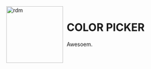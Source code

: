 <img width="150" height="150" align="left" style="float: left; margin: 0 10px 0 0;" alt="rdm" src="https://i.imgur.com/eMGcaWe.jpg">  

# COLOR PICKER
Awesoem. 
